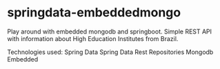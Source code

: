 # springdata-embeddedmongo
Play around with embedded mongodb and springboot. 
Simple REST API with information about High Education Institutes from Brazil.


Technologies used:
Spring Data
Spring Data Rest Repositories
Mongodb Embedded
